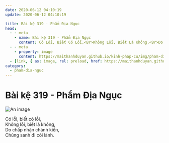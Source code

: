 ```yaml
---
date: 2020-06-12 04:10:19
update: 2020-06-12 04:10:19

title: Bài kệ 319 - Phẩm Địa Ngục
head:
  - - meta
    - name: Bài kệ 319 - Phẩm Địa Ngục
      content: Có Lỗi, Biết Có Lỗi,<Br>Không Lỗi, Biết Là Không,<Br>Do Chấp Nhận Chánh Kiến,<Br>Chúng Sanh Đi Cõi Lành.<Br>
  - - meta
    - property: image
      content: https://maithanhduyan.github.io/kinh-phap-cu/img/pham-dia-nguc/pham-dia-nguc-319.jpg
  - [link, { as: image, rel: preload, href: https://maithanhduyan.github.io/kinh-phap-cu/img/pham-dia-nguc/pham-dia-nguc-319.jpg }]
category:
  - pham-dia-nguc
---
```


# Bài kệ 319 - Phẩm Địa Ngục

![An image](/img/pham-dia-nguc/pham-dia-nguc-319.jpg)

Có lỗi, biết có lỗi,<br>Không lỗi, biết là không,<br>Do chấp nhận chánh kiến,<br>Chúng sanh đi cõi lành.<br>
